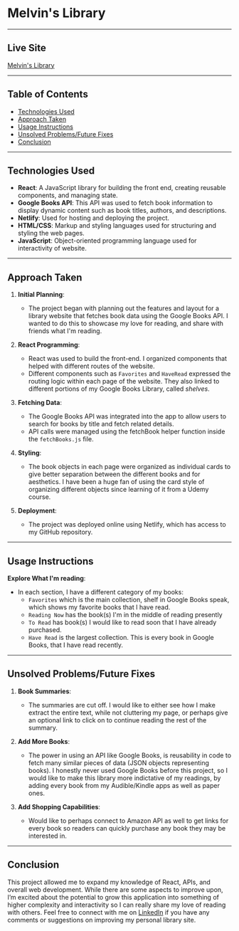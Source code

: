 
# Melvin's Library

---

## Live Site
[Melvin's Library](https://melvinslibrary.netlify.app/)

---

## Table of Contents

- [Technologies Used](#technologies-used)
- [Approach Taken](#approach-taken)
- [Usage Instructions](#usage-instructions)
- [Unsolved Problems/Future Fixes](#unsolved-problemsfuture-fixes)
- [Conclusion](#conclusion)


---

## Technologies Used

- **React**: A JavaScript library for building the front end, creating reusable components, and managing state.
- **Google Books API**: This API was used to fetch book information to display dynamic content such as book titles, authors, and descriptions.
- **Netlify**: Used for hosting and deploying the project.
- **HTML/CSS**: Markup and styling languages used for structuring and styling the web pages.
- **JavaScript**: Object-oriented programming language used for interactivity of website.

---

## Approach Taken

1. **Initial Planning**:
   - The project began with planning out the features and layout for a library website that fetches book data using the Google Books API. I wanted to do this to showcase my love for reading, and share with friends what I'm reading.

2. **React Programming**:
   - React was used to build the front-end. I organized components that helped with different routes of the website.
   - Different components such as `Favorites` and `HaveRead` expressed the routing logic within each page of the website. They also linked to different portions of my Google Books Library, called *shelves*.

3. **Fetching Data**:
   - The Google Books API was integrated into the app to allow users to search for books by title and fetch related details.
   - API calls were managed using the fetchBook helper function inside the `fetchBooks.js` file.

4. **Styling**:
   - The book objects in each page were organized as individual cards to give better separation between the different books and for aesthetics. I have been a huge fan of using the card style of organizing different objects since learning of it from a Udemy course.

4. **Deployment**:
   - The project was deployed online using Netlify, which has access to my GitHub repository.

---

## Usage Instructions

**Explore What I'm reading**:
   - In each section, I have a different category of my books:
      - `Favorites` which is the main collection, shelf in Google Books speak, which shows my favorite books that I have read.
      - `Reading Now` has the book(s) I'm in the middle of reading presently
      - `To Read` has book(s) I would like to read soon that I have already purchased.
      - `Have Read` is the largest collection. This is every book in Google Books, that I have read recently.

---

## Unsolved Problems/Future Fixes

1. **Book Summaries**:
   - The summaries are cut off. I would like to either see how I make extract the entire text, while not cluttering my page, or perhaps give an optional link to click on to continue reading the rest of the summary.

2. **Add More Books**:
   - The power in using an API like Google Books, is reusability in code to fetch many similar pieces of data (JSON objects representing books). I honestly never used Google Books before this project, so I would like to make this library more indictative of my readings, by adding every book from my Audible/Kindle apps as well as paper ones. 

3. **Add Shopping Capabilities**:
   - Would like to perhaps connect to Amazon API as well to get links for every book so readers can quickly purchase any book they may be interested in.

---

## Conclusion

This project allowed me to expand my knowledge of React, APIs, and overall web development. While there are some aspects to improve upon, I’m excited about the potential to grow this application into something of higher complexity and interactivity so I can really share my love of reading with others. Feel free to connect with me on [LinkedIn](https://www.linkedin.com/in/melvingonzalezjr) if you have any comments or suggestions on improving my personal library site.


